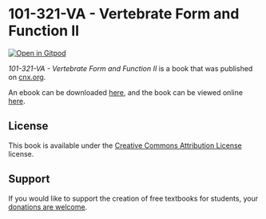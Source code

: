 # 101-321-VA - Vertebrate Form and Function II

[![Open in Gitpod](https://gitpod.io/button/open-in-gitpod.svg)](https://gitpod.io/from-referrer/)

_101-321-VA - Vertebrate Form and Function II_ is a book that was published on [cnx.org](https://cnx.org/).

An ebook can be downloaded [here](https://github.com/cnx-user-books/cnxbook-101-321-va-vertebrate-form-and-function-ii/releases/latest), and the book can be viewed online [here](https://github.com/cnx-user-books/cnxbook-101-321-va-vertebrate-form-and-function-ii/releases/latest).

## License
This book is available under the [Creative Commons Attribution License](./LICENSE) license.

## Support
If you would like to support the creation of free textbooks for students, your [donations are welcome](https://riceconnect.rice.edu/donation/support-openstax-banner).
